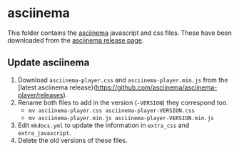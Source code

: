# asciinema

This folder contains the [asciinema](https://www.asciinema.org/) javascript and css files.
These have been downloaded from the [asciinema release page](https://github.com/asciinema/asciinema-player/releases).

## Update asciinema

1. Download `asciinema-player.css` and `asciinema-player.min.js` from the [latest asciinema release}(https://github.com/asciinema/asciinema-player/releases).
1. Rename both files to add in the version (`-VERSION`) they correspond too.
   * `mv asciinema-player.css asciinema-player-VERSION.css`
   * `mv asciinema-player.min.js asciinema-player-VERSION.min.js`
1. Edit `mkdocs.yml` to update the information in `extra_css` and `extra_javascript`.
1. Delete the old versions of these files.

